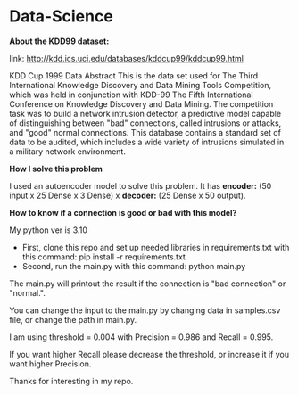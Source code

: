 # Data-Science
**About the KDD99 dataset:**

link: http://kdd.ics.uci.edu/databases/kddcup99/kddcup99.html

KDD Cup 1999 Data
Abstract
This is the data set used for The Third International Knowledge Discovery and Data Mining Tools Competition, which was held in conjunction with KDD-99 The Fifth International Conference on Knowledge Discovery and Data Mining. The competition task was to build a network intrusion detector, a predictive model capable of distinguishing between "bad" connections, called intrusions or attacks, and "good" normal connections. This database contains a standard set of data to be audited, which includes a wide variety of intrusions simulated in a military network environment.

**How I solve this problem**

I used an autoencoder model to solve this problem. It has **encoder:** (50 input x 25 Dense x 3 Dense) x **decoder:** (25 Dense x 50 output).

**How to know if a connection is good or bad with this model?**

My python ver is 3.10
- First, clone this repo and set up needed libraries in requirements.txt with this command: pip install -r requirements.txt
- Second, run the main.py with this command: python main.py

The main.py will printout the result if the connection is "bad connection" or "normal.".

You can change the input to the main.py by changing data in samples.csv file, or change the path in main.py.

I am using threshold = 0.004 with Precision = 0.986 and Recall = 0.995.

If you want higher Recall please decrease the threshold, or increase it if you want higher Precision.

Thanks for interesting in my repo.
